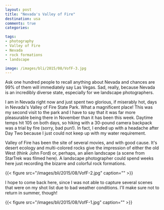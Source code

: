 ```yaml
---
layout: post
title: "Nevada's Valley of Fire"
destination: usa
comments: true
categories:

tags:
- photography
- Valley of Fire
- Nevada
- rock formations
- landscape

image: /images/bli/2015/08/VofF-3.jpg
---
```


Ask one hundred people to recall anything about Nevada and chances are 99% of them will immediately say Las Vegas. Sad, really, because Nevada is an incredibly diverse state, especially for we landscape photographers. 

<!--more-->

I am in Nevada right now and just spent two glorious, if miserably hot, days in Nevada's Valley of Fire State Park. What a magnificent place! This was my second visit to the park and I have to say that it was far more pleasurable being there in November than it has been this week. Daytime temps hit 105 on both days, so hiking with a 30-pound camera backpack was a trial by fire (sorry, bad pun!). In fact, I ended up with a headache after Day Two because I just could not keep up with my water requirement. 

Valley of Fire has been the site of several movies, and with good cause. It's desert ecology and multi-colored rocks give the impression of either the old West (think John Ford) or, perhaps, an alien landscape (a scene from StarTrek was filmed here). A landscape photographer could spend weeks here just recording the bizarre and colorful rock formations. 

{{< figure src="/images/bli/2015/08/VofF-2.jpg" caption="" >}}

I hope to come back here, since I was not able to capture several scenes that were on my shot list due to bad weather conditions. I'll make sure not to return in summer, though!

{{< figure src="/images/bli/2015/08/VofF-1.jpg" caption="" >}}

